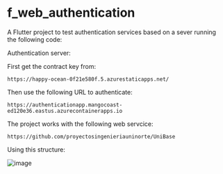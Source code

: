 # f_web_authentication

A Flutter project to test authentication services based on a sever running the following code:

Authentication server:   

First get the contract key from:   
```link
https://happy-ocean-0f21e580f.5.azurestaticapps.net/
```

Then use the following URL to authenticate:

```link
https://authenticationapp.mangocoast-ed120e36.eastus.azurecontainerapps.io
```
The project  works with the following web servcice:
```link
https://github.com/proyectosingenieriauninorte/UniBase
```

Using this structure:

![image](https://github.com/augustosalazar/f_web_authentication/assets/4458129/18254697-8d2d-412a-b7b8-a84564e2eaa4)   





